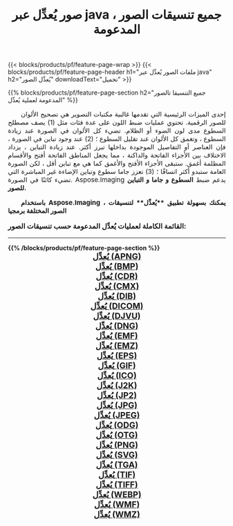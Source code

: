 ﻿---
title: صور يُعدِّل عبر java ، جميع تنسيقات الصور المدعومة 
weight: 3920
url: /ar/java/adjust/ 
lang: ar
langdirlevel: 2
locales: zh-hans,ja,it,ru,de,es,fr,nl,id,lt,pl,pt,vi,tr,ko,zh-hant,ar,hi,th,sv,cs,uk,he
description: باستخدام Aspose.Imaging يمكنك بسهولة يُعدِّل الصور عبر java
---

{{< blocks/products/pf/feature-page-wrap >}}
{{< blocks/products/pf/feature-page-header h1="ملفات الصور يُعدِّل عبر java" h2="يُعدِّل الصور" downloadText="تحميل" >}}


{{% blocks/products/pf/feature-page-section  h2="جميع التنسيقا تالصور  المدعومة لعملية يُعدِّل" %}}
<p align="justify" style="text-indent:2em;font-size:15px;">
إحدى الميزات الرئيسية التي تقدمها غالبية مكتبات التصوير هي تصحيح الألوان للصور الرقمية. تحتوي عمليات ضبط اللون على عدة فئات مثل (1) يصف مصطلح السطوع مدى لون الضوء أو الظلام. تضيء كل الألوان في الصورة عند زيادة السطوع ، وتغمق كل الألوان عند تقليل السطوع ؛ (2) عند وجود تباين في الصورة ، فإن العناصر أو التفاصيل الموجودة بداخلها تبرز أكثر. عند زيادة التباين ، يزداد الاختلاف بين الأجزاء الفاتحة والداكنة ، مما يجعل المناطق الفاتحة أفتح والأقسام المظلمة أغمق. ستبقى الأجزاء الأفتح والأغمق كما هي مع تباين أقل ، لكن الصورة العامة ستبدو أكثر اتساقًا ؛ (3) تعزز جاما سطوع وتباين الإضاءة غير المباشرة التي تضيء كائنًا في الصورة. Aspose.Imaging يدعم ضبط <b> السطوع </ b> و <b> جاما </ b> و <b> التباين </ b> للصور.
</p>
<p align="justify" style="text-indent:2em;font-size:15px;">
باستخدام Aspose.Imaging ، يمكنك بسهولة تطبيق **يُعدِّل** لتنسيقات الصور المختلفة برمجيا
</p>
<h3 style="margin-top:16px;">
القائمة الكاملة لعمليات يُعدِّل المدعومة حسب تنسيقات الصور:
</h3>
<hr/>
{{% /blocks/products/pf/feature-page-section %}}
<div class="container-fluid productfamilypage bg-gray">
    <div class="convertypes bg-gray agp-content section">
        <div class="container">
		<div class="row other-converters" style="gap: 10px;font-size: 19px;text-align:center;">
		    <div class='col-md-3 other-converter remove-lp remove-rp'><a href="/imaging/ar/java/adjust/apng/" style="padding:15px;">يُعدِّل (APNG)</a></div><div class='col-md-3 other-converter remove-lp remove-rp'><a href="/imaging/ar/java/adjust/bmp/" style="padding:15px;">يُعدِّل (BMP)</a></div><div class='col-md-3 other-converter remove-lp remove-rp'><a href="/imaging/ar/java/adjust/cdr/" style="padding:15px;">يُعدِّل (CDR)</a></div><div class='col-md-3 other-converter remove-lp remove-rp'><a href="/imaging/ar/java/adjust/cmx/" style="padding:15px;">يُعدِّل (CMX)</a></div><div class='col-md-3 other-converter remove-lp remove-rp'><a href="/imaging/ar/java/adjust/dib/" style="padding:15px;">يُعدِّل (DIB)</a></div><div class='col-md-3 other-converter remove-lp remove-rp'><a href="/imaging/ar/java/adjust/dicom/" style="padding:15px;">يُعدِّل (DICOM)</a></div><div class='col-md-3 other-converter remove-lp remove-rp'><a href="/imaging/ar/java/adjust/djvu/" style="padding:15px;">يُعدِّل (DJVU)</a></div><div class='col-md-3 other-converter remove-lp remove-rp'><a href="/imaging/ar/java/adjust/dng/" style="padding:15px;">يُعدِّل (DNG)</a></div><div class='col-md-3 other-converter remove-lp remove-rp'><a href="/imaging/ar/java/adjust/emf/" style="padding:15px;">يُعدِّل (EMF)</a></div><div class='col-md-3 other-converter remove-lp remove-rp'><a href="/imaging/ar/java/adjust/emz/" style="padding:15px;">يُعدِّل (EMZ)</a></div><div class='col-md-3 other-converter remove-lp remove-rp'><a href="/imaging/ar/java/adjust/eps/" style="padding:15px;">يُعدِّل (EPS)</a></div><div class='col-md-3 other-converter remove-lp remove-rp'><a href="/imaging/ar/java/adjust/gif/" style="padding:15px;">يُعدِّل (GIF)</a></div><div class='col-md-3 other-converter remove-lp remove-rp'><a href="/imaging/ar/java/adjust/ico/" style="padding:15px;">يُعدِّل (ICO)</a></div><div class='col-md-3 other-converter remove-lp remove-rp'><a href="/imaging/ar/java/adjust/j2k/" style="padding:15px;">يُعدِّل (J2K)</a></div><div class='col-md-3 other-converter remove-lp remove-rp'><a href="/imaging/ar/java/adjust/jp2/" style="padding:15px;">يُعدِّل (JP2)</a></div><div class='col-md-3 other-converter remove-lp remove-rp'><a href="/imaging/ar/java/adjust/jpg/" style="padding:15px;">يُعدِّل (JPG)</a></div><div class='col-md-3 other-converter remove-lp remove-rp'><a href="/imaging/ar/java/adjust/jpeg/" style="padding:15px;">يُعدِّل (JPEG)</a></div><div class='col-md-3 other-converter remove-lp remove-rp'><a href="/imaging/ar/java/adjust/odg/" style="padding:15px;">يُعدِّل (ODG)</a></div><div class='col-md-3 other-converter remove-lp remove-rp'><a href="/imaging/ar/java/adjust/otg/" style="padding:15px;">يُعدِّل (OTG)</a></div><div class='col-md-3 other-converter remove-lp remove-rp'><a href="/imaging/ar/java/adjust/png/" style="padding:15px;">يُعدِّل (PNG)</a></div><div class='col-md-3 other-converter remove-lp remove-rp'><a href="/imaging/ar/java/adjust/svg/" style="padding:15px;">يُعدِّل (SVG)</a></div><div class='col-md-3 other-converter remove-lp remove-rp'><a href="/imaging/ar/java/adjust/tga/" style="padding:15px;">يُعدِّل (TGA)</a></div><div class='col-md-3 other-converter remove-lp remove-rp'><a href="/imaging/ar/java/adjust/tif/" style="padding:15px;">يُعدِّل (TIF)</a></div><div class='col-md-3 other-converter remove-lp remove-rp'><a href="/imaging/ar/java/adjust/tiff/" style="padding:15px;">يُعدِّل (TIFF)</a></div><div class='col-md-3 other-converter remove-lp remove-rp'><a href="/imaging/ar/java/adjust/webp/" style="padding:15px;">يُعدِّل (WEBP)</a></div><div class='col-md-3 other-converter remove-lp remove-rp'><a href="/imaging/ar/java/adjust/wmf/" style="padding:15px;">يُعدِّل (WMF)</a></div><div class='col-md-3 other-converter remove-lp remove-rp'><a href="/imaging/ar/java/adjust/wmz/" style="padding:15px;">يُعدِّل (WMZ)</a></div>
                </div>
        </div>
    </div>
</div>
<br/>
